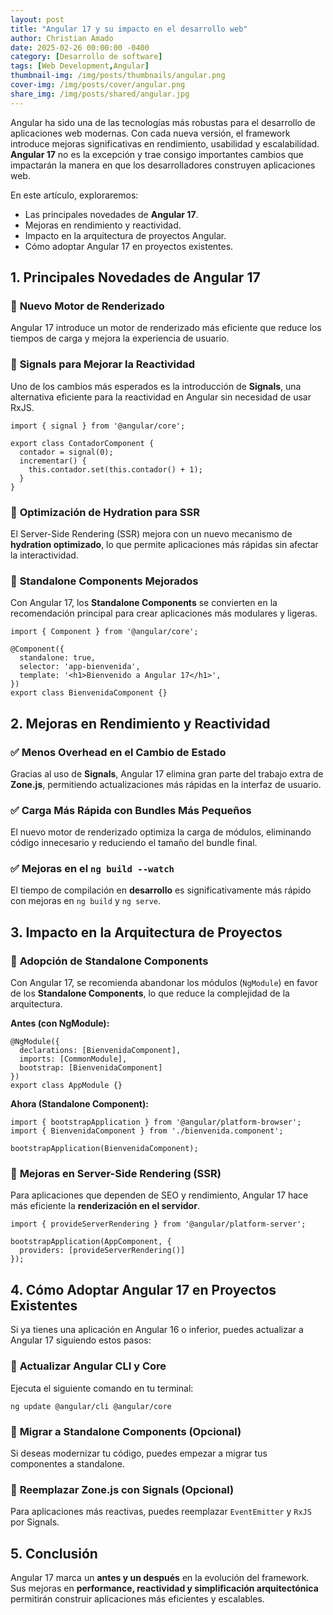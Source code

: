 ```yaml
---
layout: post
title: "Angular 17 y su impacto en el desarrollo web"
author: Christian Amado
date: 2025-02-26 00:00:00 -0400
category: [Desarrollo de software]
tags: [Web Development,Angular]
thumbnail-img: /img/posts/thumbnails/angular.png
cover-img: /img/posts/cover/angular.png
share_img: /img/posts/shared/angular.jpg
---
```


Angular ha sido una de las tecnologías más robustas para el desarrollo de aplicaciones web modernas. Con cada nueva versión, el framework introduce mejoras significativas en rendimiento, usabilidad y escalabilidad. **Angular 17** no es la excepción y trae consigo importantes cambios que impactarán la manera en que los desarrolladores construyen aplicaciones web.

En este artículo, exploraremos:
- Las principales novedades de **Angular 17**.
- Mejoras en rendimiento y reactividad.
- Impacto en la arquitectura de proyectos Angular.
- Cómo adoptar Angular 17 en proyectos existentes.

<!--more-->

## 1. Principales Novedades de Angular 17

### 🔹 **Nuevo Motor de Renderizado**
Angular 17 introduce un motor de renderizado más eficiente que reduce los tiempos de carga y mejora la experiencia de usuario. 

### 🔹 **Signals para Mejorar la Reactividad**
Uno de los cambios más esperados es la introducción de **Signals**, una alternativa eficiente para la reactividad en Angular sin necesidad de usar RxJS.

```
import { signal } from '@angular/core';

export class ContadorComponent {
  contador = signal(0);
  incrementar() {
    this.contador.set(this.contador() + 1);
  }
}
```

### 🔹 **Optimización de Hydration para SSR**
El Server-Side Rendering (SSR) mejora con un nuevo mecanismo de **hydration optimizado**, lo que permite aplicaciones más rápidas sin afectar la interactividad.

### 🔹 **Standalone Components Mejorados**
Con Angular 17, los **Standalone Components** se convierten en la recomendación principal para crear aplicaciones más modulares y ligeras.

```
import { Component } from '@angular/core';

@Component({
  standalone: true,
  selector: 'app-bienvenida',
  template: '<h1>Bienvenido a Angular 17</h1>',
})
export class BienvenidaComponent {}
```

## 2. Mejoras en Rendimiento y Reactividad

### ✅ **Menos Overhead en el Cambio de Estado**
Gracias al uso de **Signals**, Angular 17 elimina gran parte del trabajo extra de **Zone.js**, permitiendo actualizaciones más rápidas en la interfaz de usuario.

### ✅ **Carga Más Rápida con Bundles Más Pequeños**
El nuevo motor de renderizado optimiza la carga de módulos, eliminando código innecesario y reduciendo el tamaño del bundle final.

### ✅ **Mejoras en el `ng build --watch`**
El tiempo de compilación en **desarrollo** es significativamente más rápido con mejoras en `ng build` y `ng serve`.

## 3. Impacto en la Arquitectura de Proyectos

### 🔹 **Adopción de Standalone Components**
Con Angular 17, se recomienda abandonar los módulos (`NgModule`) en favor de los **Standalone Components**, lo que reduce la complejidad de la arquitectura.

**Antes (con NgModule):**
```
@NgModule({
  declarations: [BienvenidaComponent],
  imports: [CommonModule],
  bootstrap: [BienvenidaComponent]
})
export class AppModule {}
```

**Ahora (Standalone Component):**
```
import { bootstrapApplication } from '@angular/platform-browser';
import { BienvenidaComponent } from './bienvenida.component';

bootstrapApplication(BienvenidaComponent);
```

### 🔹 **Mejoras en Server-Side Rendering (SSR)**
Para aplicaciones que dependen de SEO y rendimiento, Angular 17 hace más eficiente la **renderización en el servidor**.

```
import { provideServerRendering } from '@angular/platform-server';

bootstrapApplication(AppComponent, {
  providers: [provideServerRendering()]
});
```

## 4. Cómo Adoptar Angular 17 en Proyectos Existentes

Si ya tienes una aplicación en Angular 16 o inferior, puedes actualizar a Angular 17 siguiendo estos pasos:

### 🔹 **Actualizar Angular CLI y Core**
Ejecuta el siguiente comando en tu terminal:
```
ng update @angular/cli @angular/core
```

### 🔹 **Migrar a Standalone Components (Opcional)**
Si deseas modernizar tu código, puedes empezar a migrar tus componentes a standalone.

### 🔹 **Reemplazar Zone.js con Signals (Opcional)**
Para aplicaciones más reactivas, puedes reemplazar `EventEmitter` y `RxJS` por Signals.

## 5. Conclusión

Angular 17 marca un **antes y un después** en la evolución del framework. Sus mejoras en **performance, reactividad y simplificación arquitectónica** permitirán construir aplicaciones más eficientes y escalables.